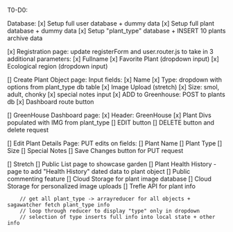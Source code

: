T0-D0:

Database:
[x] Setup full user database + dummy data
[x] Setup full plant database + dummy data 
[x] Setup "plant_type" database + INSERT 10 plants archive data


[x] Registration page:
    update registerForm and user.router.js to take in 3 additional parameters:
    [x] Fullname 
    [x] Favorite Plant (dropdown input)
    [x] Ecological region (dropdown input)

[] Create Plant Object page:
    Input fields:
    [x] Name
    [x] Type: dropdown with options from plant_type db table
    [x] Image Upload (stretch)
    [x] Size: smol, adult, chonky
    [x] special notes input
    [x] ADD to Greenhouse: POST to plants db
    [x] Dashboard route button 

[] GreenHouse Dashboard page:
    [x] Header: GreenHouse
    [x] Plant Divs populated with IMG from plant_type 
    [] EDIT button
    [] DELETE button and delete request

[] Edit Plant Details Page:
    PUT edits on fields:
    [] Plant Name
    [] Plant Type
    [] Size
    [] Special Notes
    [] Save Changes button for PUT request

[] Stretch
    [] Public List page to showcase garden 
    [] Plant Health History - page to add "Health History" dated data to plant object
    [] Public commenting feature 
    [] Cloud Storage for plant image database 
    [] Cloud Storage for personalized image uploads
    [] Trefle API for plant info 


        // get all plant_type -> arrayreducer for all objects + sagawatcher fetch plant_type info
        // loop through reducer to display "type" only in dropdown
        // selection of type inserts full info into local state + other info 
